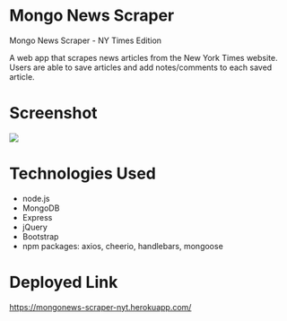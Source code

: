 # Mongo News Scraper

Mongo News Scraper - NY Times Edition

A web app that scrapes news articles from the New York Times website. Users are able to save articles and add notes/comments to each saved article.

# Screenshot

![](public/assets/images/Mongo-News-Scraper.gif)

# Technologies Used

- node.js
- MongoDB
- Express
- jQuery
- Bootstrap
- npm packages: axios, cheerio, handlebars, mongoose

# Deployed Link

https://mongonews-scraper-nyt.herokuapp.com/
